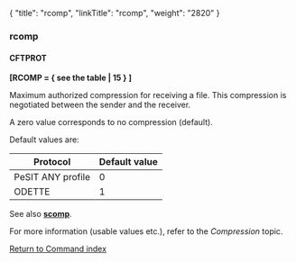 {
    "title": "rcomp",
    "linkTitle": "rcomp",
    "weight": "2820"
}<span id="rcomp"></span>

### rcomp

#### CFTPROT

****[RCOMP = { <span class="underline">see the table</span> &#124; 15 } ]****

Maximum authorized compression for receiving a file.
This compression is negotiated between the sender and the receiver.

A zero value corresponds to no compression (default).

Default values are:


| Protocol  | Default value  |
| --- | --- |
| PeSIT ANY profile | 0 |
| ODETTE  | 1  |


See also ****[scomp](../scomp)****.

For more information (usable values etc.), refer to the *Compression*
topic.

[Return to Command index](../../)
